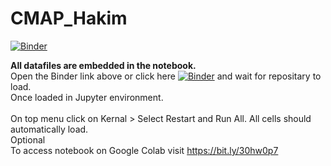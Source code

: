 # CMAP_Hakim

[![Binder](https://mybinder.org/badge_logo.svg)](https://mybinder.org/v2/gh/mihakim2/CMAP_Hakim/main?filepath=Hakim_Submission.ipynb)

**All datafiles are embedded in the notebook.**<br>
Open the Binder link above or click here [![Binder](https://mybinder.org/badge_logo.svg)](https://mybinder.org/v2/gh/mihakim2/CMAP_Hakim/main?filepath=Hakim_Submission.ipynb) and wait for repositary to load.<br>
Once loaded in Jupyter environment. <br> <br>On top menu click on Kernal > Select Restart and Run All. All cells should automatically load.
<br>
Optional <br>To access notebook on Google Colab visit https://bit.ly/30hw0p7
